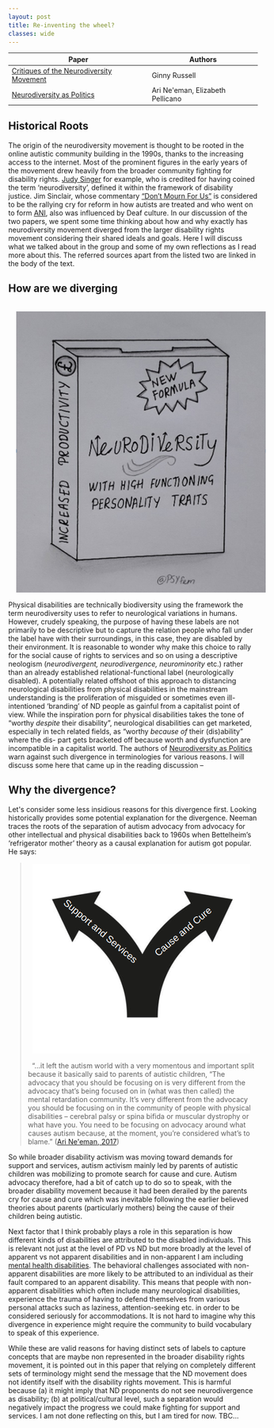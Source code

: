 ```yaml
---
layout: post
title: Re-inventing the wheel?
classes: wide
---
```

| Paper         | Authors | 
|-------------- |---------| 
| [Critiques of the Neurodiversity Movement](https://link.springer.com/chapter/10.1007/978-981-13-8437-0_21)| Ginny Russell |
| [Neurodiversity as Politics](https://doi.org/10.1159/000524277)    | Ari Ne'eman, Elizabeth Pellicano  |                      

## Historical Roots
The origin of the neurodiversity movement is thought to be rooted in the online autistic community building in the 1990s, thanks to the increasing access to the internet. Most of the prominent figures in the early years of the movement drew heavily from the broader community fighting for disability rights. [Judy Singer](https://twitter.com/singer_judy) for example, who is credited for having coined the term ‘neurodiversity’, defined it within the framework of disability justice. Jim Sinclair, whose commentary [“Don’t Mourn For Us”](https://www.autreat.com/dont_mourn.html) is considered to be the rallying cry for reform in how autists are treated and who went on to form [ANI](https://en.wikipedia.org/wiki/Autism_Network_International), also was influenced by Deaf culture. In our discussion of the two papers, we spent some time thinking about how and why exactly has neurodiversity movement diverged from the larger disability rights movement considering their shared ideals and goals. Here I will discuss what we talked about in the group and some of my own reflections as I read more about this. The referred sources apart from the listed two are linked in the body of the text.

## How are we diverging

<img align="left" src="/assets/images/strengths.png" alt=""  style="margin:16px;"> 

Physical disabilities are technically biodiversity using the framework the term neurodiversity uses to refer to neurological variations in humans. However, crudely speaking, the purpose of having these labels are not primarily to be descriptive but to capture the relation people who fall under the label have with their surroundings, in this case, they are disabled by their environment. It is reasonable to wonder why make this choice to rally for the social cause of rights to services and so on using a descriptive neologism (*neurodivergent, neurodivergence, neurominority* etc.) rather than an already established relational-functional label (neurologically disabled). A potentially related offshoot of this approach to distancing neurological disabilities  from physical disabilities in the mainstream understanding is the proliferation of misguided or sometimes even ill-intentioned ‘branding’ of ND people as gainful from a capitalist point of view. While the inspiration porn for physical disabilities takes the tone of “worthy *despite* their disability”, neurological disabilities can get marketed, especially in tech related fields, as “worthy *because of* their (dis)ability” where the dis- part gets bracketed off because worth and dysfunction are incompatible in a capitalist world. The authors of [Neurodiversity as Politics](https://doi.org/10.1159/000524277) warn against such divergence in terminologies for various reasons. I will discuss some here that came up in the reading discussion –


## Why the divergence?
Let's consider some less insidious reasons for this divergence first. Looking historically provides some potential explanation for the divergence. Neeman traces the roots of the separation of autism advocacy from advocacy for other intellectual and physical disabilities back to 1960s when Bettelheim’s ‘refrigerator mother’ theory as a causal explanation for autism got popular. He says:
<img align="right" src="/assets/images/diverge.png" alt=""  style="margin:16px;"> 
> &nbsp; “…it left the autism world with a very momentous and important split because it basically said to parents of autistic children, “The advocacy that you should be focusing on is very different from the advocacy that’s being focused on in (what was then called) the mental retardation community. It’s very different from the advocacy you should be focusing on in the community of people with physical disabilities – cerebral palsy or spina bifida or muscular dystrophy or what have you. You need to be focusing on advocacy around what causes autism because, at the moment, you’re considered what’s to blame.” ([Ari Ne'eman, 2017](https://autisticadvocacy.org/2017/02/autism-and-the-disability-community-the-politics-of-neurodiversity-causation-and-cure/))


So while broader disability activism was moving toward demands for support and services, autism activism mainly led by parents of autistic children was mobilizing to promote search for cause and cure. Autism advocacy therefore, had a bit of catch up to do so to speak, with the broader disability movement because it had been derailed by the parents cry for cause and cure which was inevitable following the earlier believed theories about parents (particularly mothers) being the cause of their children being autistic.

Next factor that I think probably plays a role in this separation is how different kinds of disabilities are attributed to the disabled individuals. This is relevant not just at the level of PD vs ND but more broadly at the level of apparent vs not apparent disabilities and in non-apparent I am including [mental health disabilities](https://www.psychiatrictimes.com/view/neurodiversity-paradigm-psychiatry). The behavioral challenges associated with non-apparent disabilities are more likely to be attributed to an individual as their fault compared to an apparent disability. This means that people with non-apparent disabilities which often include many neurological disabilities, experience the trauma of having to defend themselves from various personal attacks such as laziness, attention-seeking etc. in order to be considered seriously for accommodations. It is not hard to imagine why this divergence in experience might require the community to build vocabulary to speak of this experience. 

While these are valid reasons for having distinct sets of labels to capture concepts that are maybe non represented in the broader disability rights movement, it is pointed out in this paper that relying on completely different sets of terminology might send the message that the ND movement does not identify itself with the disability rights movement. This is harmful because (a) it might imply that ND proponents do not see neurodivergence as disability; (b) at political/cultural level, such a separation would negatively impact the progress we could make fighting for support and services.  I am not done reflecting on this, but I am tired for now. TBC…




